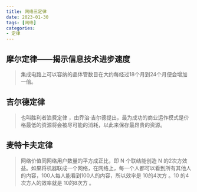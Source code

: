 ```yaml
---
title: 网络三定律
date: 2023-01-30
tags: [网络]
categories: 
- 定律
---
```


## 摩尔定律——揭示信息技术进步速度

> 集成电路上可以容纳的晶体管数目在大约每经过18个月到24个月便会增加一倍。

## 吉尔德定律

> 也叫胜利者浪费定律 ，由乔治·吉尔德提出，最为成功的商业运作模式是价格最低的资源将会被尽可能的消耗，以此来保存最昂贵的资源。

## 麦特卡夫定律

> 网络价值同网络用户数量的平方成正比，即 N 个联结能创造 N 的2次方效益。如果将机器联成一个网络，在网络上，每一个人都可以看到所有其他人的内容，100人每人能看到100人的内容，所以效率是 10的4次方 。10 的4次方人的效率就是 10的8次方 。